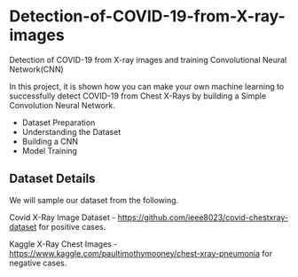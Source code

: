 # Detection-of-COVID-19-from-X-ray-images
Detection of COVID-19 from X-ray images and training Convolutional Neural Network(CNN)


In this project, it is shown how you can make your own machine learning to successfully detect COVID-19 from Chest X-Rays by building a Simple Convolution Neural Network. 
- Dataset Preparation
- Understanding the Dataset
- Building a CNN
- Model Training

Dataset Details
-------------------------
We will sample our dataset from the following.

Covid X-Ray Image Dataset - https://github.com/ieee8023/covid-chestxray-dataset for positive cases.

Kaggle X-Ray Chest Images - https://www.kaggle.com/paultimothymooney/chest-xray-pneumonia for negative cases.
